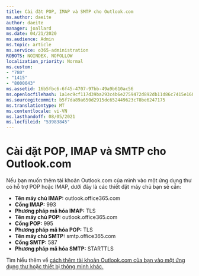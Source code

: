 ```yaml
---
title: Cài đặt POP, IMAP và SMTP cho Outlook.com
ms.author: daeite
author: daeite
manager: joallard
ms.date: 04/21/2020
ms.audience: Admin
ms.topic: article
ms.service: o365-administration
ROBOTS: NOINDEX, NOFOLLOW
localization_priority: Normal
ms.custom:
- "780"
- "1415"
- "8000043"
ms.assetid: 16b5fbc6-6f45-4707-97bb-49a9b610ac56
ms.openlocfilehash: 1a1ec9cf117d39ba293c4b6e2759472d892db11d86c7415e1689027aa8a728ba
ms.sourcegitcommit: b5f7da89a650d2915dc652449623c78be6247175
ms.translationtype: MT
ms.contentlocale: vi-VN
ms.lasthandoff: 08/05/2021
ms.locfileid: "53983845"
---
```

# <a name="pop-imap-and-smtp-settings-for-outlookcom"></a>Cài đặt POP, IMAP và SMTP cho Outlook.com

Nếu bạn muốn thêm tài khoản Outlook.com của mình vào một ứng dụng thư có hỗ trợ POP hoặc IMAP, dưới đây là các thiết đặt máy chủ bạn sẽ cần:
  
- **Tên máy chủ IMAP:** outlook.office365.com
- **Cổng IMAP:** 993
- **Phương pháp mã hóa IMAP:** TLS
- **Tên máy chủ POP:** outlook.office365.com  
- **Cổng POP:** 995  
- **Phương pháp mã hóa POP:** TLS  
- **Tên máy chủ SMTP:** smtp.office365.com
- **Cổng SMTP:** 587
- **Phương pháp mã hóa SMTP:** STARTTLS

Tìm hiểu thêm về [cách thêm tài khoản Outlook.com của bạn vào một ứng dụng thư hoặc thiết bị thông minh khác.](https://support.office.com/article/73f3b178-0009-41ae-aab1-87b80fa94970?wt.mc_id=Office_Outlook_com_Alchemy)